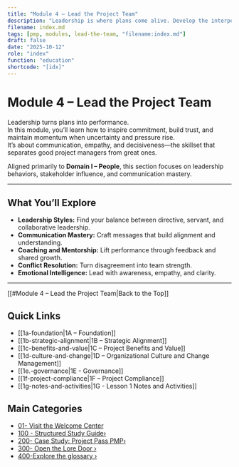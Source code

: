 ```yaml
---
title: "Module 4 – Lead the Project Team"
description: "Leadership is where plans come alive. Develop the interpersonal, motivational, and strategic skills to guide teams through complexity."
filename: index.md
tags: [pmp, modules, lead-the-team, "filename:index.md"]
draft: false
date: "2025-10-12"
role: "index"
function: "education"
shortcode: "[idx]"
---
```


# Module 4 – Lead the Project Team

Leadership turns plans into performance.  
In this module, you’ll learn how to inspire commitment, build trust, and maintain momentum when uncertainty and pressure rise.  
It’s about communication, empathy, and decisiveness—the skillset that separates good project managers from great ones.

Aligned primarily to **Domain I – People**, this section focuses on leadership behaviors, stakeholder influence, and communication mastery.

---

## What You’ll Explore

- **Leadership Styles:** Find your balance between directive, servant, and collaborative leadership.  
- **Communication Mastery:** Craft messages that build alignment and understanding.  
- **Coaching and Mentorship:** Lift performance through feedback and shared growth.  
- **Conflict Resolution:** Turn disagreement into team strength.  
- **Emotional Intelligence:** Lead with awareness, empathy, and clarity.

---
[[#Module 4 – Lead the Project Team|Back to the Top]]
## Quick Links
- [[1a-foundation|1A – Foundation]]
- [[1b-strategic-alignment|1B – Strategic Alignment]]
- [[1c-benefits-and-value|1C – Project Benefits and Value]]
- [[1d-culture-and-change|1D – Organizational Culture and Change Management]]
- [[1e.-governance|1E - Governance]]
- [[1f-project-compliance|1F – Project Compliance]]
- [[1g-notes-and-activities|1G - Lesson 1 Notes and Activities]]

## Main Categories
- [01- Visit the Welcome Center](01-welcome/index)
- [100 - Structured Study Guide›](10-structured/index.md)
- [200- Case Study: Project Pass PMP›](20-case-study/10-artifacts/index.md)
- [300- Open the Lore Door ›](30-the-lore-door/index.md)
- [400-Explore the glossary ›](40-glossary.md)

